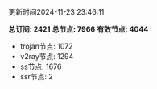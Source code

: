 更新时间2024-11-23 23:46:11

**总订阅: 2421**
**总节点: 7966**
**有效节点: 4044**
- trojan节点: 1072
- v2ray节点: 1294
- ss节点: 1676
- ssr节点: 2
